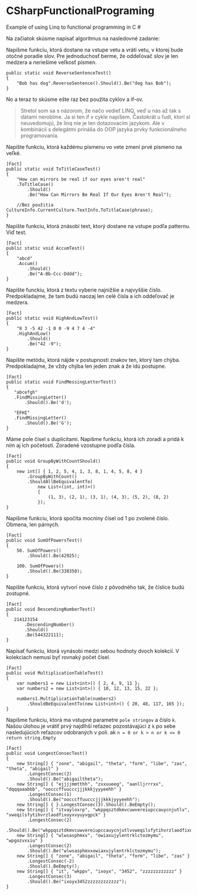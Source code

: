 # CSharpFunctionalPrograming
Example of using Linq to functional programming in C #

Na začiatok skúsme napísať algoritmus na nasledovné zadanie:

Napíšme funkciu, ktorá dostane na vstupe vetu a vráti vetu, v ktorej bude otočné poradie slov.
Pre jednoduchosť berme, že oddeľovač slov je len medzera a neriešime veľkosť písmen.
```[Fact]
public static void ReverseSentenceTest()
{
    "Bob has dog".ReverseSentence().Should().Be("dog has Bob");
}
```
No a teraz to skúsme ešte raz bez použita cyklov a if-ov.

>Stretol som sa s názorom, že načo vedieť LINQ, veď u nás až tak s dátami nerobíme. Ja si ten if v cykle napíšem.
Častokrát u ľudí, ktorí si neuvedomujú, že linq nie je len dotazovacím jazykom.
Ale v kombinácií s delegátmi prináša do OOP jazyka prvky funkcionálneho programovania.

Napíšte funkciu, ktorá každému písmenu vo vete zmení prvé písmeno na veľké.
```
[Fact]
public static void ToTitleCaseTest()
{
    "How can mirrors be real if our eyes aren't real"
    .ToTitleCase()
        .Should()
        .Be("How Can Mirrors Be Real If Our Eyes Aren't Real");

    //Bez použitia CultureInfo.CurrentCulture.TextInfo.ToTitleCase(phrase);
}
```
Napíšte funkciu, ktorá znásobí text, ktorý dostane na vstupe podľa patternu.
Viď test.
```
[Fact]
public static void AccumTest()
{
    "abcd"
    .Accum()
        .Should()
        .Be("A-Bb-Ccc-Dddd");
}
```
Napíšte funckiu, ktorá z textu vyberie najnižšie a najvyššie číslo.
Predpokladajme, že tam budú naozaj len celé čísla a ich oddeľovač je medzera.
```
[Fact]
public static void HighAndLowTest()
{
    "8 3 -5 42 -1 0 0 -9 4 7 4 -4"
    .HighAndLow()
        .Should()
        .Be("42 -9");
}
```
 Napíšte metódu, ktorá nájde v postupnosti znakov ten, ktorý tam chýba.
 Predpokladajme, že vždy chýba len jeden znak a že idú postupne.
 ```
[Fact]
public static void FindMessingLetterTest()
{
    "abcefgh"
    .FindMissingLetter()
        .Should().Be('d');

    "EFHI"
    .FindMissingLetter()
        .Should().Be('G');
}
```
Máme pole čísel s duplicitami.
Napíšme funkciu, ktorá ich zoradí a pridá k ním aj ich početosti.
Zoradené vzostupne podľa čísla.
```
[Fact]
public void GroupByWithCountShould()
{
    new int[] { 1, 2, 5, 4, 1, 3, 8, 1, 4, 5, 8, 4 }
        .GroupByWithCount()
        .ShouldAllBeEquivalentTo(
            new List<(int, int)>()
            {
                (1, 3), (2, 1), (3, 1), (4, 3), (5, 2), (8, 2)
            });
}
```
Napíšme funkciu, ktorá spočíta mocniny čísel od 1 po zvolené číslo.
Obmena, len párnych.
```
[Fact]
public void SumOfPowersTest()
{
    50. SumOfPowers()
        .Should().Be(42925);

    100. SumOfPowers()
        .Should().Be(338350);
}
```
Napíšte funkciu, ktorá vytvorí nové číslo z pôvodného tak, že číslice budú zostupné.
 ```
[Fact]
public void DescendingNumberTest()
{
    214123154
        .DescendingNumber()
        .Should()
        .Be(544322111);
}
```
Napísať funkciu, ktorá vynásobi medzi sebou hodnoty dvoch kolekcií.
V kolekciach nemusí byť rovnaký počet čísel.
```
[Fact]
public void MultiplicationTableTest()
{
    var numbers1 = new List<int>() { 2, 4, 9, 11 };
    var numbers2 = new List<int>() { 10, 12, 13, 15, 22 };

    numbers1.MultiplicationTable(numbers2)
        .ShouldBeEquivalentTo(new List<int>() { 20, 48, 117, 165 });
}
```
Napíšme funkciu, ktorá ma vstupné parametre `pole stringov` a číslo `k`.
Našou úlohou je vrátiť prvý najdlhší reťazec pozostávajúci z `k` po sebe nasledujúcich reťazcov odobraných v poli.
ak `n = 0 or k > n or k <= 0 return string.Empty`
```
[Fact]
public void LongestConsecTest()
{
    new String[] { "zone", "abigail", "theta", "form", "libe", "zas", "theta", "abigail" }
        .LongestConsec(2)
        .Should().Be("abigailtheta");
    new String[] { "ejjjjmmtthh", "zxxuueeg", "aanlljrrrxx", "dqqqaaabbb", "oocccffuucccjjjkkkjyyyeehh" }
        .LongestConsec(1)
        .Should().Be("oocccffuucccjjjkkkjyyyeehh");
    new String[] { }.LongestConsec(3).Should().BeEmpty();
    new String[] { "itvayloxrp", "wkppqsztdkmvcuwvereiupccauycnjutlv", "vweqilsfytihvrzlaodfixoyxvyuyvgpck" }
        .LongestConsec(2)
        .Should().Be("wkppqsztdkmvcuwvereiupccauycnjutlvvweqilsfytihvrzlaodfixoyxvyuyvgpck");
    new String[] { "wlwsasphmxx", "owiaxujylentrklctozmymu", "wpgozvxxiu" }
        .LongestConsec(2)
        .Should().Be("wlwsasphmxxowiaxujylentrklctozmymu");
    new String[] { "zone", "abigail", "theta", "form", "libe", "zas" }
        .LongestConsec(-2)
        .Should().BeEmpty();
    new String[] { "it", "wkppv", "ixoyx", "3452", "zzzzzzzzzzzz" }
        .LongestConsec(3)
        .Should().Be("ixoyx3452zzzzzzzzzzzz");
}
```
